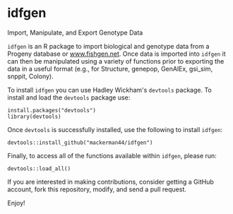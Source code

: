 # idfgen
Import, Manipulate, and Export Genotype Data

`idfgen` is an R package to import biological and genotype data from a Progeny database or www.fishgen.net. Once data is imported
into `idfgen` it can then be manipulated using a variety of functions prior to exporting the data in a useful format (e.g., for 
Structure, genepop, GenAlEx, gsi_sim, snppit, Colony).

To install `idfgen` you can use Hadley Wickham's `devtools` package. To install and load the `devtools` package use:
```
install.packages("devtools")
library(devtools)
```
Once `devtools` is successfully installed, use the following to install `idfgen`:
```
devtools::install_github("mackerman44/idfgen")
```
Finally, to access all of the functions available within `idfgen`, please run:
```
devtools::load_all()
```
If you are interested in making contributions, consider getting a GitHub account, fork this repository, modify, and send a pull request.

Enjoy!
